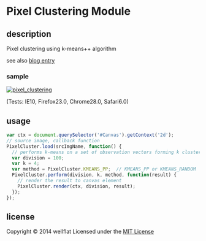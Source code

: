 # Pixel Clustering Module

## description

Pixel clustering using k-means++ algorithm

see also [blog entry][entry]

### sample
[![pixel_clustering](https://raw.github.com/wiki/wellflat/imageprocessing-labs/images/pixel_clustering.jpg)](http://rest-term.com/labs/html5/pixelclustering.html)

(Tests: IE10, Firefox23.0, Chrome28.0, Safari6.0)

## usage

```js
var ctx = document.querySelector('#Canvas').getContext('2d');
// source image, callback function
PixelCluster.load(srcImgName, function() {
  // performs k-means on a set of observation vectors forming k clusters
  var division = 100;
  var k = 4;
  var method = PixelCluster.KMEANS_PP;  // KMEANS_PP or KMEANS_RANDOM
  PixelCluster.perform(division, k, method, function(result) {
    // render the result to canvas element
    PixelCluster.render(ctx, division, result);
  });
});
```

license
----------
Copyright &copy; 2014 wellflat Licensed under the [MIT License][MIT]

[MIT]: http://www.opensource.org/licenses/mit-license.php
[entry]: http://rest-term.com/archives/3073/
